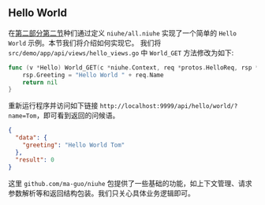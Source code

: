 ## Hello World
在[第二部分第二节](../chapter2/section2.md)种们通过定义 `niuhe/all.niuhe` 实现了一个简单的 `Hello World` 示例。本节我们将介绍如何实现它。
我们将 `src/demo/app/api/views/hello_views.go` 中 `World_GET` 方法修改为如下:
```go
func (v *Hello) World_GET(c *niuhe.Context, req *protos.HelloReq, rsp *protos.HelloRsp) error {
	rsp.Greeting = "Hello World " + req.Name
	return nil
}
```
重新运行程序并访问如下链接 `http://localhost:9999/api/hello/world/?name=Tom`，即可看到返回的问候语。
```json
{
  "data": {
    "greeting": "Hello World Tom"
  },
  "result": 0
}
```
这里 `github.com/ma-guo/niuhe` 包提供了一些基础的功能，如上下文管理、请求参数解析等和返回结构包装。我们只关心具体业务逻辑即可。